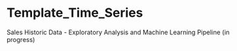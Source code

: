 # Template_Time_Series
Sales Historic Data - Exploratory Analysis and Machine Learning Pipeline (in progress)
